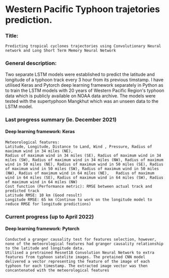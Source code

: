 # Western Pacific Typhoon trajetories prediction. 
### Title: 
```
Predicting tropical cyclones trajectories using Convolutionary Neural network and Long Short Term Memory Neural Network 
```

### General description: 

Two separate LSTM models were established to predict the latitude and longitude of a typhoon track every 3 hour from its previous timstamp. I have utilised Keras and Pytorch deep learning framework separately in Python as to train the LSTM models with 20 years of Western Pacific Region's typhoon data which is publicly available on NOAA data archive. The models were tested with the supertyphoon Mangkhut which was an unseen data to the LSTM model.


### Last progress summary (ie. December 2021)
#### Deep learning framework: Keras
```
Meteorological features: 
Latitude, Longitude, Distance to Land, Wind , Pressure, Radius of maximum wind in 34 miles (NE), 
Radius of maximum wind in 34 miles (SE), Radius of maximum wind in 34 miles (SW), Radius of maximum wind in 34 miles (NW), Radius of maximum wind in 50 miles (NE), Radius of maximum wind in 50 miles (SE), Radius of maximum wind in 50 miles (SW), Radius of maximum wind in 50 miles (NW), Radius of maximum wind in 64 miles (NE),   Radius of maximum wind in 64 miles (SE), Radius of maximum wind in 64 miles (SW), Radius of maximum wind in 64 miles (NW) 
Cost function (Performance metric): RMSE between actual track and predicted track
Latitude RMSE: 10 km (Good result)
Longitude RMSE: 65 km (Continue to work on the longitude model to reduce RMSE for longitude predictions)
```

### Current progress (up to April 2022)
#### Deep learning framework: Pytorch
```
Conducted a granger causality test for features selection, however, none of the meteorological features had granger causality relationship to the latitude and longitude data. 
Utilised a pretrained Resnet18 Convolution Neural Network to extra features from typhoon satelite images. The pretained CNN model delivered a vector representing the feature of the image of each typhoon for each timestamp. The extracted image vector was then concantenated with the meteorological features 
```
